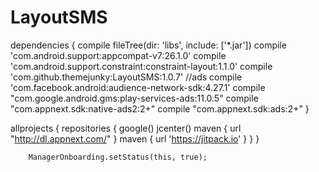 # LayoutSMS

dependencies {
    compile fileTree(dir: 'libs', include: ['*.jar'])
    compile 'com.android.support:appcompat-v7:26.1.0'
    compile 'com.android.support.constraint:constraint-layout:1.1.0'
    compile 'com.github.themejunky:LayoutSMS:1.0.7'
    //ads
    compile 'com.facebook.android:audience-network-sdk:4.27.1'
    compile "com.google.android.gms:play-services-ads:11.0.5"
    compile "com.appnext.sdk:native-ads2:2+"
    compile "com.appnext.sdk:ads:2+"
}







allprojects {
    repositories {
        google()
        jcenter()
        maven { url "http://dl.appnext.com/" }
        maven { url 'https://jitpack.io' }
    }
}



        ManagerOnboarding.setStatus(this, true);
